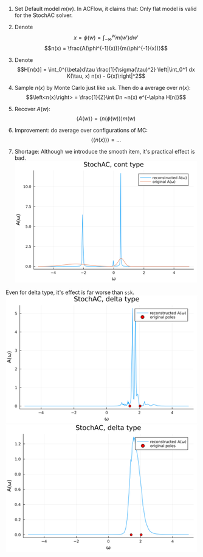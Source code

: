 1. Set Default model $m(w)$. In ACFlow, it claims that: Only flat model is valid for the StochAC solver.
2. Denote $$x = \phi(w) = \int_{-\infty}^{w} m(w') dw'$$
$$n(x) = \frac{A(\phi^{-1}(x))}{m(\phi^{-1}(x))}$$

3. Denote $$H[n(x)] = \int_0^{\beta}d\tau \frac{1}{\sigma(\tau)^2} \left|\int_0^1 dx K(\tau, x) n(x) - G(x)\right|^2$$

4. Sample $n(x)$ by Monte Carlo just like `ssk`. Then do a average over $n(x)$:
$$\left<n(x)\right> = \frac{1}{Z}\int Dn ~n(x) e^{-\alpha H[n]}$$

5. Recover $A(w)$:
$$\left<A(w)\right> = \left<n(\phi(w))\right>m(w)$$

6. Improvement: do average over configurations of MC: $$\left<\left<n(x)\right>\right> = ...$$

7. Shortage: Although we introduce the smooth item, it's practical effect is bad.
![alt text](sac_cont.svg)

Even for delta type, it's effect is far worse than `ssk`.
![alt text](sac_delta_2p.svg)
![alt text](sac_delta_512p.svg)

